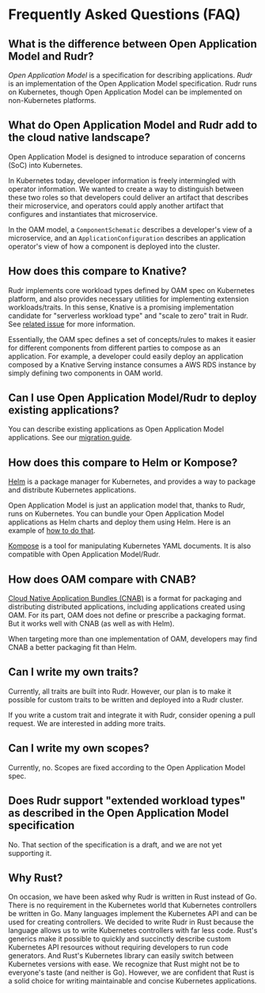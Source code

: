 # Frequently Asked Questions (FAQ)

## What is the difference between Open Application Model and Rudr?

*Open Application Model* is a specification for describing applications.
*Rudr* is an implementation of the Open Application Model specification. Rudr runs on Kubernetes, though Open Application Model can be implemented on non-Kubernetes platforms.

## What do Open Application Model and Rudr add to the cloud native landscape?

Open Application Model is designed to introduce separation of concerns (SoC) into Kubernetes.

In Kubernetes today, developer information is freely intermingled with operator information. We wanted to create a way to distinguish between these two roles so that developers could deliver an artifact that describes their microservice, and operators could apply another artifact that configures and instantiates that microservice.

In the OAM model, a `ComponentSchematic` describes a developer's view of a microservice, and an `ApplicationConfiguration` describes an application operator's view of how a component is deployed into the cluster.

## How does this compare to Knative?

Rudr implements core workload types defined by OAM spec on Kubernetes platform, and also provides necessary utilities for implementing extension workloads/traits. In this sense, Knative is a promising implementation candidate for "serverless workload type" and "scale to zero" trait in Rudr. See [related issue](https://github.com/oam-dev/rudr/issues/534) for more information.

Essentially, the OAM spec defines a set of concepts/rules to makes it easier for different components from different parties to compose as an application. For example, a developer could easily deploy an application composed by a Knative Serving instance consumes a AWS RDS instance by simply defining two components in OAM world.

## Can I use Open Application Model/Rudr to deploy existing applications?

You can describe existing applications as Open Application Model applications. See our [migration guide](./how-to/migrating.md).

## How does this compare to Helm or Kompose?

[Helm](https://helm.sh) is a package manager for Kubernetes, and provides a way to package and distribute Kubernetes applications.

Open Application Model is just an application model that, thanks to Rudr, runs on Kubernetes. You can bundle your Open Application Model applications as Helm charts and deploy them using Helm. Here is an example of [how to do that](how-to/using_helm_kustomize_manage_oam.md).

[Kompose](http://kompose.io/) is a tool for manipulating Kubernetes YAML documents. It is also compatible with Open Application Model/Rudr.

## How does OAM compare with CNAB?

[Cloud Native Application Bundles (CNAB)](https://cnab.io) is a format for packaging and distributing distributed applications, including applications created using OAM. For its part, OAM does not define or prescribe a packaging format. But it works well with CNAB (as well as with Helm).

When targeting more than one implementation of OAM, developers may find CNAB a better packaging fit than Helm.

## Can I write my own traits?

Currently, all traits are built into Rudr. However, our plan is to make it possible for custom traits to be written and deployed into a Rudr cluster.

If you write a custom trait and integrate it with Rudr, consider opening a pull request. We are interested in adding more traits.

## Can I write my own scopes?

Currently, no. Scopes are fixed according to the Open Application Model spec.

## Does Rudr support "extended workload types" as described in the Open Application Model specification

No. That section of the specification is a draft, and we are not yet supporting it.


## Why Rust?

On occasion, we have been asked why Rudr is written in Rust instead of Go. There is no requirement in the Kubernetes world that Kubernetes controllers be written in Go. Many languages implement the Kubernetes API and can be used for creating controllers. We decided to write Rudr in Rust because the language allows us to write Kubernetes controllers with far less code. Rust's generics make it possible to quickly and succinctly describe custom Kubernetes API resources without requiring developers to run code generators. And Rust's Kubernetes library can easily switch between Kubernetes versions with ease. We recognize that Rust might not be to everyone's taste (and neither is Go). However, we are confident that Rust is a solid choice for writing maintainable and concise Kubernetes applications.
